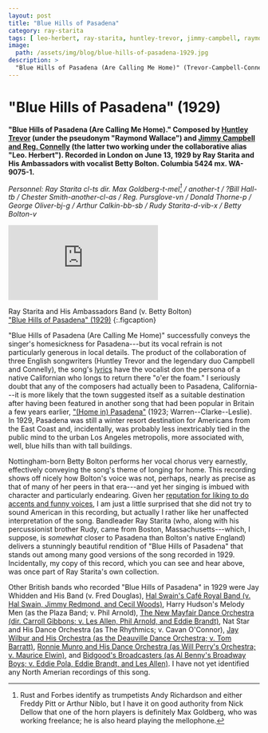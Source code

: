 ```yaml
---
layout: post
title: "Blue Hills of Pasadena"
category: ray-starita
tags: [ leo-herbert, ray-starita, huntley-trevor, jimmy-campbell, raymond-wallace, reg-connelly ]
image:
  path: /assets/img/blog/blue-hills-of-pasadena-1929.jpg
description: >
  "Blue Hills of Pasadena (Are Calling Me Home)" (Trevor-Campbell-Connelly). Recorded in London on June 13, 1929 by Ray Starita and His Ambassadors with vocalist Betty Bolton.
---
```


# "Blue Hills of Pasadena" (1929)

**"Blue Hills of Pasadena (Are Calling Me Home)." Composed by [Huntley Trevor](https://en.wikipedia.org/wiki/Huntley_Trevor) (under the pseudonym "Raymond Wallace") and [Jimmy Campbell and Reg. Connelly](https://en.wikipedia.org/wiki/Jimmy_Campbell_and_Reg_Connelly) (the latter two working under the collaborative alias "Leo. Herbert"). Recorded in London on June 13, 1929 by Ray Starita and His Ambassadors with vocalist Betty Bolton. Columbia 5424 mx. WA-9075-1.**

*Personnel: Ray Starita cl-ts dir. Max Goldberg-t-mel[^1] / another-t / ?Bill Hall-tb / Chester Smith-another-cl-as / Reg. Pursglove-vn / Donald Thorne-p / George Oliver-bj-g / Arthur Calkin-bb-sb / Rudy Starita-d-vib-x / Betty Bolton-v*

<iframe class="youtube-video" src="https://www.youtube-nocookie.com/embed/XeWkJxQ2XDQ?si=AW2t1XoQHliaU8Iv" title="YouTube video player" frameborder="0" allow="accelerometer; autoplay; clipboard-write; encrypted-media; gyroscope; picture-in-picture; web-share" referrerpolicy="strict-origin-when-cross-origin" allowfullscreen></iframe>

Ray Starita and His Ambassadors Band (v. Betty Bolton)  
["Blue Hills of Pasadena" (1929)](https://www.youtube.com/watch?v=XeWkJxQ2XDQ)
{:.figcaption}

"Blue Hills of Pasadena (Are Calling Me Home)" successfully conveys the singer's homesickness for Pasadena---but its vocal refrain is not particularly generous in local details. The product of the collaboration of three English songwriters (Huntley Trevor and the legendary duo Campbell and Connelly), the song's [lyrics](https://lyricsplayground.com/alpha/songs/b/bluehillsofpasadena.html) have the vocalist don the persona of a native Californian who longs to return there "o'er the foam." I seriously doubt that any of the composers had actually been to Pasadena, California---it is more likely that the town suggested itself as a suitable destination after having been featured in another song that had been popular in Britain a few years earlier, ["(Home in) Pasadena"](https://en.wikipedia.org/wiki/Home_in_Pasadena) (1923; Warren--Clarke--Leslie). In 1929, Pasadena was still a winter resort destination for Americans from the East Coast and, incidentally, was probably less inextricably tied in the public mind to the urban Los Angeles metropolis, more associated with, well, blue hills than with tall buildings.

Nottingham-born Betty Bolton performs her vocal chorus very earnestly, effectively conveying the song's theme of longing for home. This recording shows off nicely how Bolton's voice was not, perhaps, nearly as precise as that of many of her peers in that era---and yet her singing is imbued with character and particularly endearing. Given her [reputation for liking to do accents and funny voices](https://bettybolton.co.uk/biography/), I am just a little surprised that she did not try to sound American in this recording, but actually I rather like her unaffected interpretation of the song. Bandleader Ray Starita (who, along with his percussionist brother Rudy, came from Boston, Massachusetts---which, I suppose, is *somewhat* closer to Pasadena than Bolton's native England) delivers a stunningly beautiful rendition of "Blue Hills of Pasadena" that stands out among many good versions of the song recorded in 1929. Incidentally, my copy of this record, which you can see and hear above, was once part of Ray Starita's own collection.

Other British bands who recorded "Blue Hills of Pasadena" in 1929 were Jay Whidden and His Band (v. Fred Douglas), [Hal Swain's Café Royal Band (v. Hal Swain, Jimmy Redmond, and Cecil Woods)](https://ia903004.us.archive.org/14/items/78rpmCollection1920s1930sPopularMusic/17%20Blue%20hills%20of%20Pasadena.mp3), Harry Hudson's Melody Men (as the Plaza Band; v. Phil Arnold), [The New Mayfair Dance Orchestra (dir. Carroll Gibbons; v. Les Allen, Phil Arnold, and Eddie Brandt)](https://www.youtube.com/watch?v=SVqX_uZfhlc), Nat Star and His Dance Orchestra (as The Rhythmics; v. Cavan O'Connor), [Jay Wilbur and His Orchestra (as the Deauville Dance Orchestra; v. Tom Barratt)](https://www.youtube.com/watch?v=UbvHwcPiHEc), [Ronnie Munro and His Dance Orchestra (as Will Perry's Orchestra; v. Maurice Elwin)](https://www.youtube.com/watch?v=B1ylhtKMQmE), and [Bidgood's Broadcasters (as Al Benny's Broadway Boys; v. Eddie Pola, Eddie Brandt, and Les Allen)](https://www.youtube.com/watch?v=_zx3dxZOr6Y). I have not yet identified any North Amerian recordings of this song.

[^1]: Rust and Forbes identify as trumpetists Andy Richardson and either Freddy Pitt or Arthur Niblo, but I have it on good authority from Nick Dellow that one of the horn players is definitely Max Goldberg, who was working freelance; he is also heard playing the mellophone.
